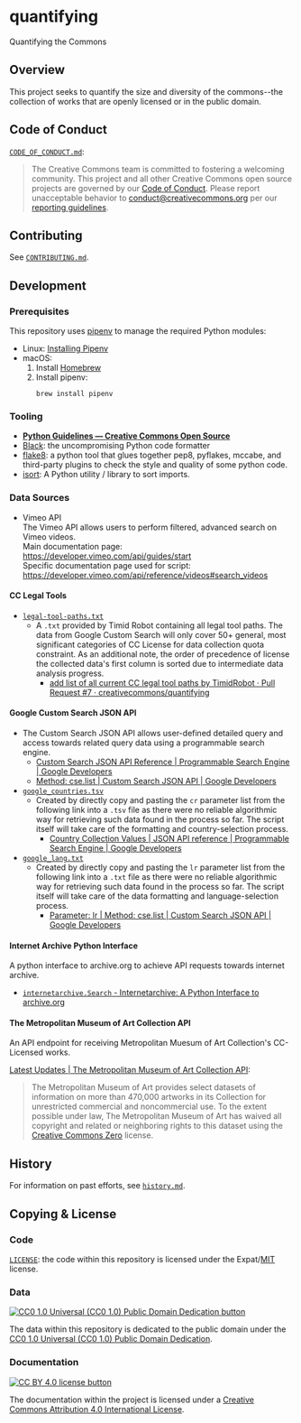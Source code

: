 # quantifying

Quantifying the Commons


## Overview

This project seeks to quantify the size and diversity of the commons--the
collection of works that are openly licensed or in the public domain.


## Code of Conduct

[`CODE_OF_CONDUCT.md`](CODE_OF_CONDUCT.md):
> The Creative Commons team is committed to fostering a welcoming community.
> This project and all other Creative Commons open source projects are governed
> by our [Code of Conduct][code_of_conduct]. Please report unacceptable
> behavior to [conduct@creativecommons.org](mailto:conduct@creativecommons.org)
> per our [reporting guidelines][reporting_guide].

[code_of_conduct]: https://opensource.creativecommons.org/community/code-of-conduct/
[reporting_guide]: https://opensource.creativecommons.org/community/code-of-conduct/enforcement/


## Contributing

See [`CONTRIBUTING.md`](CONTRIBUTING.md).


## Development


### Prerequisites

This repository uses [pipenv][pipenvdocs] to manage the required Python
modules:
- Linux: [Installing Pipenv][pipenvinstall]
- macOS:
  1. Install [Homebrew][homebrew]
  2. Install pipenv:
        ```
        brew install pipenv
        ```

[pipenvdocs]: https://pipenv.pypa.io/en/latest/
[homebrew]: https://brew.sh/
[pipenvinstall]: https://pipenv.pypa.io/en/latest/install/#installing-pipenv


### Tooling

- **[Python Guidelines — Creative Commons Open Source][ccospyguide]**
- [Black][black]: the uncompromising Python code formatter
- [flake8][flake8]: a python tool that glues together pep8, pyflakes, mccabe,
  and third-party plugins to check the style and quality of some python code.
- [isort][isort]: A Python utility / library to sort imports.

[ccospyguide]: https://opensource.creativecommons.org/contributing-code/python-guidelines/
[black]: https://github.com/psf/black
[flake8]: https://gitlab.com/pycqa/flake8
[isort]: https://pycqa.github.io/isort/


### Data Sources
- Vimeo API\
The Vimeo API allows users to perform filtered, advanced search on Vimeo videos.\
Main documentation page:\
https://developer.vimeo.com/api/guides/start<br>
Specific documentation page used for script:\
https://developer.vimeo.com/api/reference/videos#search_videos

#### CC Legal Tools

- [`legal-tool-paths.txt`](google_custom_search/legal-tool-paths.txt)
  - A `.txt` provided by Timid Robot containing all legal tool paths. The data
    from Google Custom Search will only cover 50+ general, most significant
    categories of CC License for data collection quota constraint. As an
    additional note, the order of precedence of license the collected data's
    first column is sorted due to intermediate data analysis progress.
    - [add list of all current CC legal tool paths by TimidRobot · Pull Request
      #7 · creativecommons/quantifying][pr7]

[pr7]: https://github.com/creativecommons/quantifying/pull/7


#### Google Custom Search JSON API

- The Custom Search JSON API allows user-defined detailed query and access
  towards related query data using a programmable search engine.
  - [Custom Search JSON API Reference | Programmable Search Engine | Google
    Developers][googlejsonapi]
  - [Method: cse.list | Custom Search JSON API | Google Developers][cselist]
- [`google_countries.tsv`](google_custom_search/google_countries.txt)
  - Created by directly copy and pasting the `cr` parameter list from the
    following link into a `.tsv` file as there were no reliable algorithmic way
    for retrieving such data found in the process so far. The script itself
    will take care of the formatting and country-selection process.
    - [Country Collection Values | JSON API reference | Programmable Search
      Engine | Google Developers][googlecountry]
- [`google_lang.txt`](google_custom_search/google_lang.txt)
  - Created by directly copy and pasting the `lr` parameter list from the
    following link into a `.txt` file as there were no reliable algorithmic way
    for retrieving such data found in the process so far. The script itself
    will take care of the data formatting and language-selection process.
    - [Parameter: lr | Method: cse.list | Custom Search JSON API | Google
      Developers][googlelang]

[googlejsonapi]: https://developers.google.com/custom-search/v1
[cselist]: https://developers.google.com/custom-search/v1/reference/rest/v1/cse/list
[googlecountry]: https://developers.google.com/custom-search/docs/json_api_reference#countryCollections
[googlelang]: https://developers.google.com/custom-search/v1/reference/rest/v1/cse/list#body.QUERY_PARAMETERS.lr


#### Internet Archive Python Interface

A python interface to archive.org to achieve API requests towards internet
archive.
- [`internetarchive.Search` - Internetarchive: A Python Interface to
  archive.org][iasearch]

[iasearch]: https://internetarchive.readthedocs.io/en/stable/internetarchive.html#internetarchive.Search


#### The Metropolitan Museum of Art Collection API

An API endpoint for receiving Metropolitan Muesum of Art Collection's
CC-Licensed works.

[Latest Updates | The Metropolitan Museum of Art Collection API][metapi]:
> The Metropolitan Museum of Art provides select datasets of information on
> more than 470,000 artworks in its Collection for unrestricted commercial and
> noncommercial use. To the extent possible under law, The Metropolitan Museum
> of Art has waived all copyright and related or neighboring rights to this
> dataset using the [Creative Commons Zero][cc-zero] license.

[metapi]: https://metmuseum.github.io/
[cc-zero]: https://creativecommons.org/publicdomain/zero/1.0/


## History

For information on past efforts, see [`history.md`](history.md).


## Copying & License


### Code

[`LICENSE`](LICENSE): the code within this repository is licensed under the Expat/[MIT][mit] license.

[mit]: http://www.opensource.org/licenses/MIT "The MIT License | Open Source Initiative"


### Data

[![CC0 1.0 Universal (CC0 1.0) Public Domain Dedication
button][cc-zero-png]][cc-zero]

The data within this repository is dedicated to the public domain under the
[CC0 1.0 Universal (CC0 1.0) Public Domain Dedication][cc-zero].

[cc-zero-png]: https://licensebuttons.net/l/zero/1.0/88x31.png "CC0 1.0 Universal (CC0 1.0) Public Domain Dedication button"
[cc-zero]: https://creativecommons.org/publicdomain/zero/1.0/


### Documentation

[![CC BY 4.0 license button][cc-by-png]][cc-by]

The documentation within the project is licensed under a [Creative Commons
Attribution 4.0 International License][cc-by].

[cc-by-png]: https://licensebuttons.net/l/by/4.0/88x31.png#floatleft "CC BY 4.0 license button"
[cc-by]: https://creativecommons.org/licenses/by/4.0/ "Creative Commons Attribution 4.0 International License"
